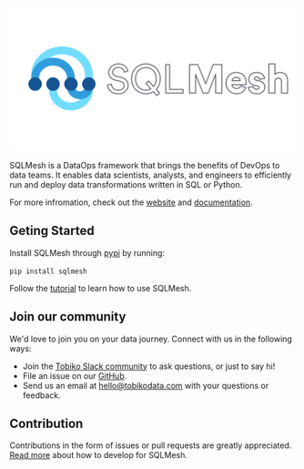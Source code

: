 ![SQLMesh logo](sqlmesh.svg)

SQLMesh is a DataOps framework that brings the benefits of DevOps to data teams. It enables data scientists, analysts, and engineers to efficiently run and deploy data transformations written in SQL or Python.

For more infromation, check out the [website](https://sqlmesh.com) and [documentation](https://sqlmesh.readthedocs.io/en/stable/).

## Geting Started
Install SQLMesh through [pypi](https://pypi.org/project/sqlmesh/) by running:

```pip install sqlmesh```

Follow the [tutorial](https://sqlmesh.readthedocs.io/en/stable/quick_start/) to learn how to use SQLMesh.

## Join our community
We'd love to join you on your data journey. Connect with us in the following ways:

* Join the [Tobiko Slack community](https://join.slack.com/t/tobiko-data/shared_invite/zt-1ma66d79v-a4dbf4DUpLAQJ8ptQrJygg) to ask questions, or just to say hi!
* File an issue on our [GitHub](https://github.com/TobikoData/sqlmesh/issues/new).
* Send us an email at [hello@tobikodata.com](hello@tobikodata.com) with your questions or feedback.

## Contribution
Contributions in the form of issues or pull requests are greatly appreciated. [Read more](https://sqlmesh.readthedocs.io/en/stable/development/) about how to develop for SQLMesh.
